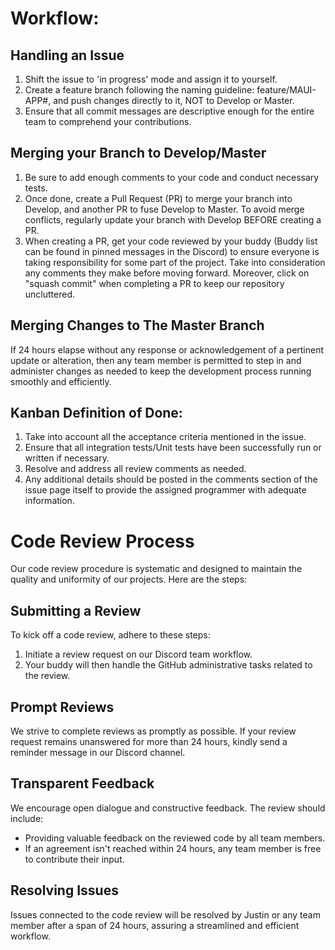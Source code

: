 <h1>Workflow:</h1>
<h2>Handling an Issue</h2>
<ol>
    <li>Shift the issue to 'in progress' mode and assign it to yourself.</li>
    <li>Create a feature branch following the naming guideline: feature/MAUI-APP#<your issue number>, and push changes directly to it, NOT to Develop or Master.</li>
    <li>Ensure that all commit messages are descriptive enough for the entire team to comprehend your contributions.</li>
</ol>

<h2>Merging your Branch to Develop/Master</h2>
<ol>
    <li>Be sure to add enough comments to your code and conduct necessary tests.</li>
    <li>Once done, create a Pull Request (PR) to merge your branch into Develop, and another PR to fuse Develop to Master. To avoid merge conflicts, regularly update your branch with Develop BEFORE creating a PR.</li>
    <li>When creating a PR, get your code reviewed by your buddy (Buddy list can be found in pinned messages in the Discord) to ensure everyone is taking responsibility for some part of the project. Take into consideration any comments they make before moving forward. Moreover, click on "squash commit" when completing a PR to keep our repository uncluttered.</li>
</ol>

<h2> Merging Changes to The Master Branch</h2>
<p>
  If 24 hours elapse without any response or acknowledgement of a pertinent update or alteration, then any team member is permitted to step in and administer changes as needed to keep the development process running smoothly and efficiently.
</p>

<h2>Kanban Definition of Done:</h2>
<ol>
    <li>Take into account all the acceptance criteria mentioned in the issue.</li>
    <li>Ensure that all integration tests/Unit tests have been successfully run or written if necessary.</li>
    <li>Resolve and address all review comments as needed.</li>
    <li>Any additional details should be posted in the comments section of the issue page itself to provide the assigned programmer with adequate information.</li>
</ol>

<h1>Code Review Process</h1>
<p>
  Our code review procedure is systematic and designed to maintain the quality and uniformity of our projects. Here are the steps:
</p>

<h2>Submitting a Review</h2>
<p>
  To kick off a code review, adhere to these steps:
</p>
<ol>
  <li>Initiate a review request on our Discord team workflow.</li>
  <li>Your buddy will then handle the GitHub administrative tasks related to the review.</li>
</ol>

<h2>Prompt Reviews</h2>
<p>
  We strive to complete reviews as promptly as possible. If your review request remains unanswered for more than 24 hours, kindly send a reminder message in our Discord channel.
</p>

<h2>Transparent Feedback</h2>
<p>
  We encourage open dialogue and constructive feedback. The review should include:
</p>
<ul>
  <li>Providing valuable feedback on the reviewed code by all team members.</li>
  <li>If an agreement isn't reached within 24 hours, any team member is free to contribute their input.</li>
</ul>

<h2>Resolving Issues</h2>
<p>
  Issues connected to the code review will be resolved by Justin or any team member after a span of 24 hours, assuring a streamlined and efficient workflow.
</p>
